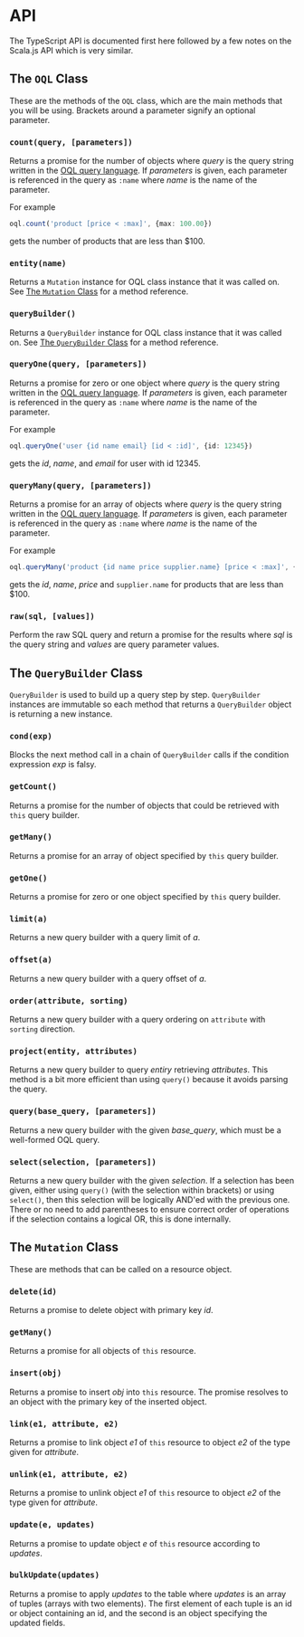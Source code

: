 API
===

The TypeScript API is documented first here followed by a few notes on the Scala.js API which is very similar.

The `OQL` Class
---------------

These are the methods of the `OQL` class, which are the main methods that you will be using. Brackets around a parameter signify an optional parameter.

### `count(query, [parameters])`

Returns a promise for the number of objects where *query* is the query string written in the [OQL query language](#query-language). If *parameters* is given, each parameter is referenced in the query as `:name` where *name* is the name of the parameter.

For example

```typescript
oql.count('product [price < :max]', {max: 100.00})
```

gets the number of products that are less than $100.

### `entity(name)`

Returns a `Mutation` instance for OQL class instance that it was called on. See [The `Mutation` Class](#the-resource-class) for a method reference.

### `queryBuilder()`

Returns a `QueryBuilder` instance for OQL class instance that it was called on. See [The `QueryBuilder` Class](#the-querybuilder-class) for a method reference.

### `queryOne(query, [parameters])`

Returns a promise for zero or one object where *query* is the query string written in the [OQL query language](#query-language). If *parameters* is given, each parameter is referenced in the query as `:name` where *name* is the name of the parameter.

For example

```typescript
oql.queryOne('user {id name email} [id < :id]', {id: 12345})
```

gets the *id*, *name*, and *email* for user with id 12345.

### `queryMany(query, [parameters])`

Returns a promise for an array of objects where *query* is the query string written in the [OQL query language](#query-language). If *parameters* is given, each parameter is referenced in the query as `:name` where *name* is the name of the parameter.

For example

```typescript
oql.queryMany('product {id name price supplier.name} [price < :max]', {max: 100.00})
```

gets the *id*, *name*, *price* and `supplier.name` for products that are less than $100.

### `raw(sql, [values])`

Perform the raw SQL query and return a promise for the results where *sql* is the query string and *values* are query parameter values.

The `QueryBuilder` Class
------------------------

`QueryBuilder` is used to build up a query step by step. `QueryBuilder` instances are immutable so each method that returns a `QueryBuilder` object is returning a new instance.

### `cond(exp)`

Blocks the next method call in a chain of `QueryBuilder` calls if the condition expression *exp* is falsy.

### `getCount()`

Returns a promise for the number of objects that could be retrieved with `this` query builder.

### `getMany()`

Returns a promise for an array of object specified by `this` query builder.

### `getOne()`

Returns a promise for zero or one object specified by `this` query builder.

### `limit(a)`

Returns a new query builder with a query limit of *a*.

### `offset(a)`

Returns a new query builder with a query offset of *a*.

### `order(attribute, sorting)`

Returns a new query builder with a query ordering on `attribute` with `sorting` direction.

### `project(entity, attributes)`

Returns a new query builder to query *entiry* retrieving *attributes*. This method is a bit more efficient than using `query()` because it avoids parsing the query.

### `query(base_query, [parameters])`

Returns a new query builder with the given *base_query*, which must be a well-formed OQL query.

### `select(selection, [parameters])`

Returns a new query builder with the given *selection*.  If a selection has been given, either using `query()` (with the selection within brackets) or using `select()`, then this selection will be logically AND'ed with the previous one. There or no need to add parentheses to ensure correct order of operations if the selection contains a logical OR, this is done internally.

The `Mutation` Class
--------------------

These are methods that can be called on a resource object.

### `delete(id)`

Returns a promise to delete object with primary key *id*.

### `getMany()`

Returns a promise for all objects of `this` resource.

### `insert(obj)`

Returns a promise to insert *obj* into `this` resource. The promise resolves to an object with the primary key of the inserted object.

### `link(e1, attribute, e2)`

Returns a promise to link object *e1* of `this` resource to object *e2* of the type given for *attribute*.

### `unlink(e1, attribute, e2)`

Returns a promise to unlink object *e1* of `this` resource to object *e2* of the type given for *attribute*.

### `update(e, updates)`

Returns a promise to update object *e* of `this` resource according to *updates*.

### `bulkUpdate(updates)`

Returns a promise to apply *updates* to the table where *updates* is an array of tuples (arrays with two elements). The first element of each tuple is an id or object containing an id, and the second is an object specifying the updated fields.
